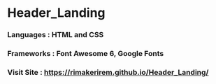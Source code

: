 # Header_Landing

### Languages : HTML and CSS

### Frameworks : Font Awesome 6, Google Fonts

### Visit Site : https://rimakerirem.github.io/Header_Landing/